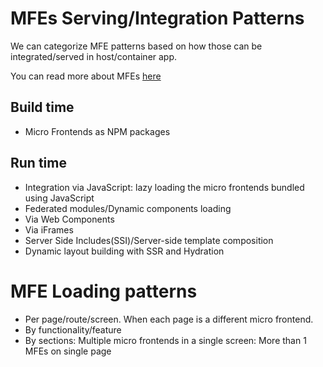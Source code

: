 # MFEs Serving/Integration Patterns

We can categorize MFE patterns based on how those can be integrated/served in host/container app.

You can read more about MFEs [here](https://www.mder.dev/blog/micro-frontends)

## Build time

- Micro Frontends as NPM packages

## Run time

- Integration via JavaScript: lazy loading the micro frontends bundled using JavaScript
- Federated modules/Dynamic components loading
- Via Web Components
- Via iFrames
- Server Side Includes(SSI)/Server-side template composition
- Dynamic layout building with SSR and Hydration


# MFE Loading patterns
- Per page/route/screen. When each page is a different micro frontend.
- By functionality/feature ⁠
- By sections: Multiple micro frontends in a single screen: More than 1 MFEs on single page
